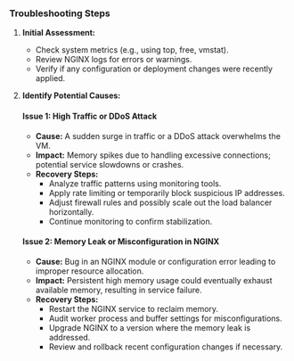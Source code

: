 ### Troubleshooting Steps

1. **Initial Assessment:**
   - Check system metrics (e.g., using top, free, vmstat).
   - Review NGINX logs for errors or warnings.
   - Verify if any configuration or deployment changes were recently applied.

2. **Identify Potential Causes:**

   #### Issue 1: High Traffic or DDoS Attack
   - **Cause:** A sudden surge in traffic or a DDoS attack overwhelms the VM.
   - **Impact:** Memory spikes due to handling excessive connections; potential service slowdowns or crashes.
   - **Recovery Steps:**
     - Analyze traffic patterns using monitoring tools.
     - Apply rate limiting or temporarily block suspicious IP addresses.
     - Adjust firewall rules and possibly scale out the load balancer horizontally.
     - Continue monitoring to confirm stabilization.

   #### Issue 2: Memory Leak or Misconfiguration in NGINX
   - **Cause:** Bug in an NGINX module or configuration error leading to improper resource allocation.
   - **Impact:** Persistent high memory usage could eventually exhaust available memory, resulting in service failure.
   - **Recovery Steps:**
     - Restart the NGINX service to reclaim memory.
     - Audit worker process and buffer settings for misconfigurations.
     - Upgrade NGINX to a version where the memory leak is addressed.
     - Review and rollback recent configuration changes if necessary.